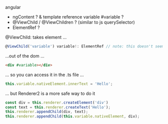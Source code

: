 
angular
- ngContent ? & template reference variable #variable ?
- @ViewChild / @ViewChildren ? (similar to js querySelector)
- ElementRef ?


@ViewChild: takes element ...
```ts
@ViewChild('variable') variable!: ElementRef // note: this doesn't seem to do anything?
```

...out of the dom ...

```html
<div #variable></div>
```
... so you can access it in the .ts file ...

```ts
this.variable.nativeElement.innerText = 'Hello';
```

... but Renderer2 is a more safe way to do it
```ts
const div = this.renderer.createElement('div')
const text = this.renderer.createText('Hello');
this.renderer.appendChild(div, text);
this.renderer.appendChild(this.variable.nativeElement, div);
```
